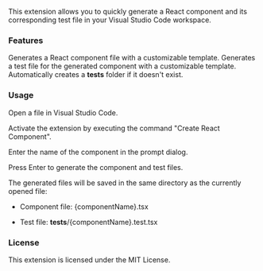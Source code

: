 This extension allows you to quickly generate a React component and its corresponding test file in your Visual Studio Code workspace.

### Features
Generates a React component file with a customizable template.
Generates a test file for the generated component with a customizable template.
Automatically creates a **tests** folder if it doesn't exist.

### Usage
Open a file in Visual Studio Code.

Activate the extension by executing the command "Create React Component".

Enter the name of the component in the prompt dialog.

Press Enter to generate the component and test files.

The generated files will be saved in the same directory as the currently opened file:

- Component file: {componentName}.tsx

- Test file: __tests__/{componentName}.test.tsx

### License
This extension is licensed under the MIT License.
